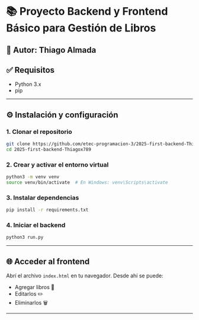 
# 📚 Proyecto Backend y Frontend Básico para Gestión de Libros  
**👤 Autor:** Thiago Almada
---

## ✅ Requisitos

- Python 3.x  
- pip 

---

## ⚙️ Instalación y configuración

### 1. Clonar el repositorio

```bash
git clone https://github.com/etec-programacion-3/2025-first-backend-Thiagox789
cd 2025-first-backend-Thiagox789
```

### 2. Crear y activar el entorno virtual

```bash
python3 -m venv venv
source venv/bin/activate  # En Windows: venv\Scripts\activate
```

### 3. Instalar dependencias

```bash
pip install -r requirements.txt
```

### 4. Iniciar el backend

```bash
python3 run.py
```

---

## 🌐 Acceder al frontend

Abrí el archivo `index.html` en tu navegador. Desde ahí se puede: 

- Agregar libros 📖  
- Editarlos ✏️  
- Eliminarlos 🗑️  

---

